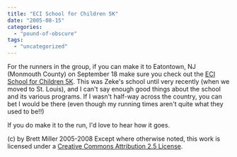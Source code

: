 ```yaml
---
title: "ECI School for Children 5K"
date: "2005-08-15"
categories: 
  - "pound-of-obscure"
tags: 
  - "uncategorized"
---
```


For the runners in the group, if you can make it to Eatontown, NJ (Monmouth County) on September 18 make sure you check out the [ECI School for Children 5K](https://www.sfconline.org/Application.aspx). This was Zeke's school until very recently (when we moved to St. Louis), and I can't say enough good things about the school and its various programs. If I wasn't half-way across the country, you can bet I would be there (even though my running times aren't quite what they used to be!!)  
  
If you do make it to the run, I'd love to hear how it goes.

(c) by Brett Miller 2005-2008 Except where otherwise noted, this work is licensed under a [Creative Commons Attribution 2.5 License](http://creativecommons.org/licenses/by/2.5/).

